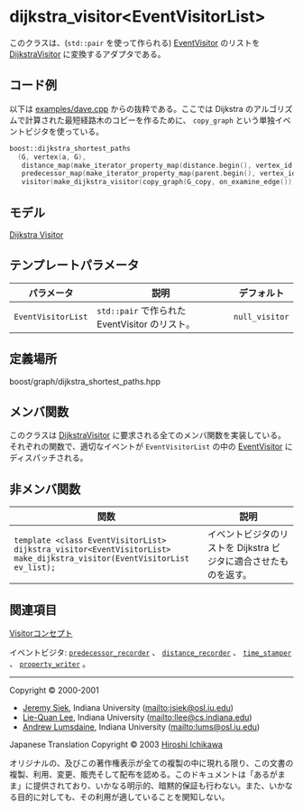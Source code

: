 # dijkstra_visitor&lt;EventVisitorList&gt;
このクラスは、(`std::pair` を使って作られる) [EventVisitor](EventVisitor.md) のリストを [DijkstraVisitor](DijkstraVisitor.md) に変換するアダプタである。


## コード例

以下は [examples/dave.cpp](examples/dave.cpp.md) からの抜粋である。ここでは Dijkstra のアルゴリズムで計算された最短経路木のコピーを作るために、 `copy_graph` という単独イベントビジタを使っている。

```cpp
boost::dijkstra_shortest_paths
  (G, vertex(a, G), 
   distance_map(make_iterator_property_map(distance.begin(), vertex_id, distance[0])).
   predecessor_map(make_iterator_property_map(parent.begin(), vertex_id, parent[0])).
   visitor(make_dijkstra_visitor(copy_graph(G_copy, on_examine_edge()))));
```

## モデル
[Dijkstra Visitor](DijkstraVisitor.md)


## テンプレートパラメータ

| パラメータ | 説明 | デフォルト |
|------------|------|------------|
| `EventVisitorList` | `std::pair` で作られた EventVisitor のリスト。 | `null_visitor` |


## 定義場所
boost/graph/dijkstra_shortest_paths.hpp


## メンバ関数
このクラスは [DijkstraVisitor](DijkstraVisitor.md) に要求される全てのメンバ関数を実装している。それぞれの関数で、適切なイベントが `EventVisitorList` の中の [EventVisitor](EventVisitor.md) にディスパッチされる。


## 非メンバ関数

| 関数 | 説明 |
|------|------|
| `template <class EventVisitorList>`<br/> `dijkstra_visitor<EventVisitorList>`<br/> `make_dijkstra_visitor(EventVisitorList ev_list);` | イベントビジタのリストを Dijkstra ビジタに適合させたものを返す。 |


## 関連項目
[Visitorコンセプト](visitor_concepts.md.nolink)

イベントビジタ: [`predecessor_recorder`](predecessor_recorder.md.nolink) 、 [`distance_recorder`](distance_recorder.md) 、 [`time_stamper`](time_stamper.md.nolink) 、 [`property_writer`](property_writer.md.nolink) 。 


***
Copyright © 2000-2001

- [Jeremy Siek](http://www.boost.org/doc/libs/1_31_0/people/jeremy_siek.htm), Indiana University (<mailto:jsiek@osl.iu.edu>)
- [Lie-Quan Lee](http://www.boost.org/doc/libs/1_31_0/people/liequan_lee.htm), Indiana University (<mailto:llee@cs.indiana.edu>)
- [Andrew Lumsdaine](http://www.osl.iu.edu/~lums), Indiana University (<mailto:lums@osl.iu.edu>)

Japanese Translation Copyright © 2003 [Hiroshi Ichikawa](mailto:gimite@mx12.freecom.ne.jp)

オリジナルの、及びこの著作権表示が全ての複製の中に現れる限り、この文書の複製、利用、変更、販売そして配布を認める。このドキュメントは「あるがまま」に提供されており、いかなる明示的、暗黙的保証も行わない。また、いかなる目的に対しても、その利用が適していることを関知しない。


